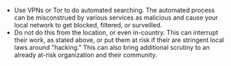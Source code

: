 

  * Use VPNs or Tor to do automated searching. The automated process can be misconstrued by various services as malicious and cause your local network to get blocked, filtered, or surveilled.
  * Do not do this from the location, or even in-country. This can interrupt their work, as stated above, or put them at risk if their are stringent local laws around "hacking." This can also bring additional scrutiny to an already at-risk organization and their community.
